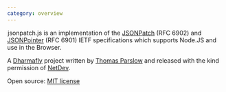 ```yaml
---
category: overview
---
```


&#8202;<span class="project-name">jsonpatch.js</span> is an implementation of the [JSONPatch][jsonpatch-spec] (RFC 6902) and
[JSONPointer][jsonpointer-spec] (RFC 6901) IETF specifications which supports Node.JS and use in the Browser.

A [Dharmafly][df] project written by [Thomas Parslow][tom] and released with the kind permission of [NetDev][netdev].

Open source: [MIT license][mit]


[jsonpatch-spec]: http://tools.ietf.org/html/rfc6902
[jsonpointer-spec]: http://tools.ietf.org/html/rfc6901
[df]: http://dharmafly.com
[tom]: http://almostobsolete.net
[netdev]: http://www.netdev.co.uk
[mit]: http://opensource.org/licenses/mit-license.php
